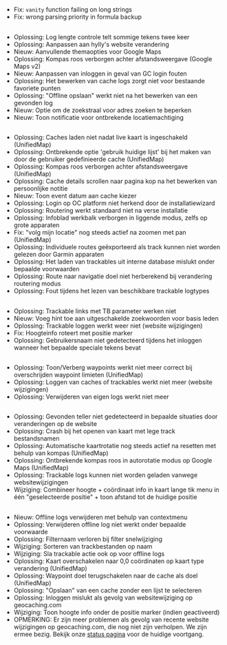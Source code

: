 ##
- Fix: `vanity` function failing on long strings
- Fix: wrong parsing priority in formula backup

##
- Oplossing: Log lengte controle telt sommige tekens twee keer
- Oplossing: Aanpassen aan hylly's website verandering
- Nieuw: Aanvullende themaopties voor Google Maps
- Oplossing: Kompas roos verborgen achter afstandsweergave (Google Maps v2)
- Nieuw: Aanpassen van inloggen in geval van GC login fouten
- Oplossing: Het bewerken van cache logs zorgt niet voor bestaande favoriete punten
- Oplossing: "Offline opslaan" werkt niet na het bewerken van een gevonden log
- Nieuw: Optie om de zoekstraal voor adres zoeken te beperken
- Nieuw: Toon notificatie voor ontbrekende locatiemachtiging

##
- Oplossing: Caches laden niet nadat live kaart is ingeschakeld (UnifiedMap)
- Oplossing: Ontbrekende optie 'gebruik huidige lijst' bij het maken van door de gebruiker gedefinieerde cache (UnifiedMap)
- Oplossing: Kompas roos verborgen achter afstandsweergave (UnifiedMap)
- Oplossing: Cache details scrollen naar pagina kop na het bewerken van persoonlijke notitie
- Nieuw: Toon event datum aan cache kiezer
- Oplossing: Login op OC platform niet herkend door de installatiewizard
- Oplossing: Routering werkt standaard niet na verse installatie
- Oplossing: Infoblad werkbalk verborgen in liggende modus, zelfs op grote apparaten
- Fix: "volg mijn locatie" nog steeds actief na zoomen met pan (UnifiedMap)
- Oplossing: Individuele routes geëxporteerd als track kunnen niet worden gelezen door Garmin apparaten
- Oplossing: Het laden van trackables uit interne database mislukt onder bepaalde voorwaarden
- Oplossing: Route naar navigatie doel niet herberekend bij verandering routering modus
- Oplossing: Fout tijdens het lezen van beschikbare trackable logtypes

##
- Oplossing: Trackable links met TB parameter werken niet
- Nieuw: Voeg hint toe aan uitgeschakelde zoekwoorden voor basis leden
- Oplossing: Trackable loggen werkt weer niet (website wijzigingen)
- Fix: Hoogteinfo roteert met positie marker
- Oplossing: Gebruikersnaam niet gedetecteerd tijdens het inloggen wanneer het bepaalde speciale tekens bevat

##
- Oplossing: Toon/Verberg waypoints werkt niet meer correct bij overschrijden waypoint limieten (UnifiedMap)
- Oplossing: Loggen van caches of trackables werkt niet meer (website wijzigingen)
- Oplossing: Verwijderen van eigen logs werkt niet meer

##
- Oplossing: Gevonden teller niet gedetecteerd in bepaalde situaties door veranderingen op de website
- Oplossing: Crash bij het openen van kaart met lege track bestandsnamen
- Oplossing: Automatische kaartrotatie nog steeds actief na resetten met behulp van kompas (UnifiedMap)
- Oplossing: Ontbrekende kompas roos in autorotatie modus op Google Maps (UnifiedMap)
- Oplossing: Trackable logs kunnen niet worden geladen vanwege websitewijzigingen
- Wijziging: Combineer hoogte + coördinaat info in kaart lange tik menu in één "geselecteerde positie" + toon afstand tot de huidige positie

##
- Nieuw: Offline logs verwijderen met behulp van contextmenu
- Oplossing: Verwijderen offline log niet werkt onder bepaalde voorwaarde
- Oplossing: Filternaam verloren bij filter snelwijziging
- Wijziging: Sorteren van trackbestanden op naam
- Wijziging: Sla trackable actie ook op voor offline logs
- Oplossing: Kaart overschakelen naar 0,0 coördinaten op kaart type verandering (UnifiedMap)
- Oplossing: Waypoint doel terugschakelen naar de cache als doel (UnifiedMap)
- Oplossing: "Opslaan" van een cache zonder een lijst te selecteren
- Oplossing: Inloggen mislukt als gevolg van websitewijziging op geocaching.com
- Wijziging: Toon hoogte info onder de positie marker (indien geactiveerd)
- OPMERKING: Er zijn meer problemen als gevolg van recente website wijzigingen op geocaching.com, die nog niet zijn verholpen. We zijn ermee bezig. Bekijk onze [status pagina](https://github.com/cgeo/cgeo/issues/15555) voor de huidige voortgang.
